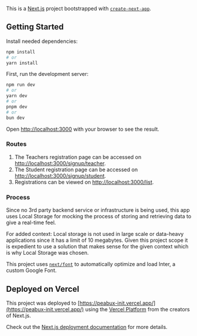 This is a [Next.js](https://nextjs.org/) project bootstrapped with [`create-next-app`](https://github.com/vercel/next.js/tree/canary/packages/create-next-app).

## Getting Started

Install needed dependencies:

```bash
npm install
# or
yarn install
```

First, run the development server:

```bash
npm run dev
# or
yarn dev
# or
pnpm dev
# or
bun dev
```

Open [http://localhost:3000](http://localhost:3000) with your browser to see the result.

### Routes
1. The Teachers registration page can be accessed on [http://localhost:3000/signup/teacher](http://localhost:3000/signup/teacher). 
2. The Student registration page can be accessed on [http://localhost:3000/signup/student](http://localhost:3000/signup/student).
3. Registrations can be viewed on [http://localhost:3000/list](http://localhost:3000/list).

### Process
Since no 3rd party backend service or infrastructure is being used, this app uses Local Storage for mocking the process of storing and retrieving data to give a real-time feel.

For added context: Local storage is not used in large scale or data-heavy applications since it has a limit of 10 megabytes. Given this project scope it is expedient to use a solution that makes sense for the given context which is why Local Storage was chosen.

This project uses [`next/font`](https://nextjs.org/docs/basic-features/font-optimization) to automatically optimize and load Inter, a custom Google Font.

## Deployed on Vercel

This project was deployed to [https://peabux-init.vercel.app/](https://peabux-init.vercel.app/) using the [Vercel Platform](https://vercel.com/new?utm_medium=default-template&filter=next.js&utm_source=create-next-app&utm_campaign=create-next-app-readme) from the creators of Next.js.

Check out the [Next.js deployment documentation](https://nextjs.org/docs/deployment) for more details.
